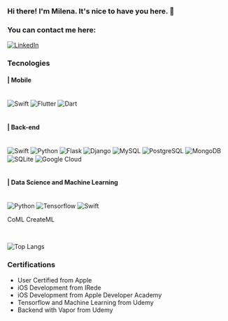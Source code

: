 ### Hi there! I'm Milena. It's nice to have you here. 👋

### You can contact me here:
[![LinkedIn](https://img.shields.io/badge/LinkedIn-0077B5?style=for-the-badge&logo=linkedin&logoColor=white)](www.linkedin.com/in/milena-maia)

<!-- ![Milena's GitHub stats](https://github-readme-stats.vercel.app/api?username=mill3na&show_icons=true&theme=vue-dark) -->

### Tecnologies

#### | Mobile 
<div style="display: inline_block"><br/>
<img align="center" alt="Swift"src="https://img.shields.io/badge/Swift-FA7343?style=for-the-badge&logo=swift&logoColor=white"/>
<img align="center" alt="Flutter"src="https://img.shields.io/badge/Flutter-02569B?style=for-the-badge&logo=flutter&logoColor=white"/>
<img align="center" alt="Dart"src="https://img.shields.io/badge/Dart-0175C2?style=for-the-badge&logo=dart&logoColor=white"/>
</div><br/>


#### | Back-end 
<div style="display: inline_block"><br/>
<img align="center" alt="Swift"src="https://img.shields.io/badge/Swift-FA7343?style=for-the-badge&logo=swift&logoColor=white"/>
<img align="center" alt="Python"src="https://img.shields.io/badge/Python-3776AB?style=for-the-badge&logo=python&logoColor=white"/>
<img align="center" alt="Flask"src="https://img.shields.io/badge/Flask-000000?style=for-the-badge&logo=flask&logoColor=white"/>
<img align="center" alt="Django"src="https://img.shields.io/badge/Django-092E20?style=for-the-badge&logo=django&logoColor=white"/>
<img align="center" alt="MySQL"src="https://img.shields.io/badge/MySQL-00000F?style=for-the-badge&logo=mysql&logoColor=white"/>
<img align="center" alt="PostgreSQL"src="https://img.shields.io/badge/PostgreSQL-316192?style=for-the-badge&logo=postgresql&logoColor=white"/>
<img align="center" alt="MongoDB"src="https://img.shields.io/badge/MongoDB-4EA94B?style=for-the-badge&logo=mongodb&logoColor=white"/>
<img align="center" alt="SQLite"src="https://img.shields.io/badge/SQLite-07405E?style=for-the-badge&logo=sqlite&logoColor=white"/>
<img align="center" alt="Google Cloud"src="https://img.shields.io/badge/Google_Cloud-4285F4?style=for-the-badge&logo=google-cloud&logoColor=white"/>
</div><br/>


#### | Data Science and Machine Learning 
<div style="display: inline_block"><br/>
<img align="center" alt="Python"src="https://img.shields.io/badge/Python-3776AB?style=for-the-badge&logo=python&logoColor=white"/>
<img align="center" alt="Tensorflow"src="https://img.shields.io/badge/TensorFlow-FF6F00?style=for-the-badge&logo=tensorflow&logoColor=white"/>
<img align="center" alt="Swift"src="https://img.shields.io/badge/Swift-FA7343?style=for-the-badge&logo=swift&logoColor=white"/>

CoML 
CreateML
</div>
<br/>

![Top Langs](https://github-readme-stats.vercel.app/api/top-langs/?username=mill3na&hide_progress=true)

### Certifications
- User Certified from Apple
- iOS Development from IRede
- iOS Development from Apple Developer Academy
- Tensorflow and Machine Learning from Udemy
- Backend with Vapor from Udemy
